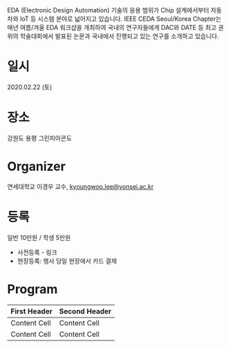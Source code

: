 EDA (Electronic Design Automation) 기술의 응용 범위가 Chip 설계에서부터 자동차와 IoT 등 시스템 분야로 넓어지고 있습니다. IEEE CEDA Seoul/Korea Chapter는 매년 여름/겨울 EDA 워크샵을 개최하여 국내의 연구자들에게 DAC와 DATE 등 최고 권위의 학술대회에서 발표된 논문과 국내에서 진행되고 있는 연구를 소개하고 있습니다.

# 일시
2020.02.22 (토)

# 장소
강원도 용평 그린피아콘도

# Organizer
연세대학교 이경우 교수, kyoungwoo.lee@yonsei.ac.kr

# 등록
일반 10만원 / 학생 5만원
* 사전등록 - 링크
* 현장등록: 행사 당일 현장에서 카드 결제

# Program

| First Header  | Second Header |
| ------------- | ------------- |
| Content Cell  | Content Cell  |
| Content Cell  | Content Cell  |
